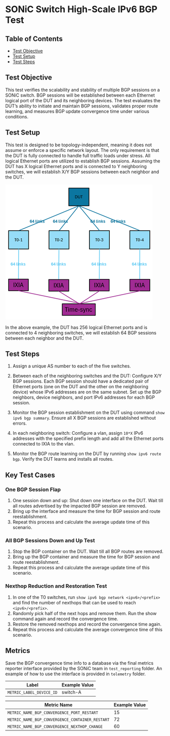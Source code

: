 # SONiC Switch High-Scale IPv6 BGP Test

## Table of Contents

- [Test Objective](#test-objective)
- [Test Setup](#test-setup)
- [Test Steps](#test-steps)

## Test Objective

This test verifies the scalability and stability of multiple BGP sessions on a SONiC switch. BGP sessions will be established between each Ethernet logical port of the DUT and its neighboring devices. The test evaluates the DUT’s ability to initiate and maintain BGP sessions, validates proper route learning, and measures BGP update convergence time under various conditions.

## Test Setup

This test is designed to be topology-independent, meaning it does not assume or enforce a specific network layout. The only requirement is that the DUT is fully connected to handle full traffic loads under stress. All logical Ethernet ports are utilized to establish BGP sessions. Assuming the DUT has X logical Ethernet ports and is connected to Y neighboring switches, we will establish X/Y BGP sessions between each neighbor and the DUT.

![Test Setup](./example_layout.png)

In the above example, the DUT has 256 logical Ethernet ports and is connected to 4 neighboring switches, we will establish 64 BGP sessions between each neighbor and the DUT.

## Test Steps

1. Assign a unique AS number to each of the five switches.

2. Between each of the neighboring switches and the DUT: Configure X/Y BGP sessions. Each BGP session should have a dedicated pair of Ethernet ports (one on the DUT and the other on the neighboring device) whose IPv6 addresses are on the same subnet. Set up the BGP neighbors, device neighbors, and port IPv6 addresses for each BGP session.

3. Monitor the BGP session establishment on the DUT using command `show ipv6 bgp summary`. Ensure all X BGP sessions are established without errors.

4. In each neighboring switch: Configure a vlan, assign `10*X` IPv6 addresses with the specified prefix length and add all the Ethernet ports connected to IXIA to the vlan.

5. Monitor the BGP route learning on the DUT by running `show ipv6 route bgp`. Verify the DUT learns and installs all routes.

## Key Test Cases

### One BGP Session Flap

1. One session down and up: Shut down one interface on the DUT. Wait till all routes advertised by the impacted BGP session are removed.
2. Bring up the interface and measure the time for BGP session and route reestablishment.
3. Repeat this process and calculate the average update time of this scenario.

### All BGP Sessions Down and Up Test

1. Stop the BGP container on the DUT. Wait till all BGP routes are removed.
2. Bring up the BGP container and measure the time for BGP session and route reestablishment.
3. Repeat this process and calculate the average update time of this scenario.

### Nexthop Reduction and Restoration Test

1. In one of the T0 switches, run `show ipv6 bgp network <ipv6>/<prefix>` and find the number of nexthops that can be used to reach `<ipv6>/<prefix>`.
2. Randomly pick half of the next hops and remove them. Run the show command again and record the convergence time.
3. Restore the removed nexthops and record the convergence time again.
4. Repeat this process and calculate the average convergence time of this scenario.

## Metrics

Save the BGP convergence time info to a database via the final metrics reporter interface provided by the SONiC team in `test_reporting` folder. An example of how to use the interface is provided in `telemetry` folder.

| Label                                           | Example Value       |
| ----------------------------------------------- | ------------------- |
| `METRIC_LABEL_DEVICE_ID`                        | switch-A            |

| Metric Name                                     | Example Value       |
| ----------------------------------------------- | ------------------- |
| `METRIC_NAME_BGP_CONVERGENCE_PORT_RESTART`      | 15                  |
| `METRIC_NAME_BGP_CONVERGENCE_CONTAINER_RESTART` | 72                  |
| `METRIC_NAME_BGP_CONVERGENCE_NEXTHOP_CHANGE`    | 60                  |
